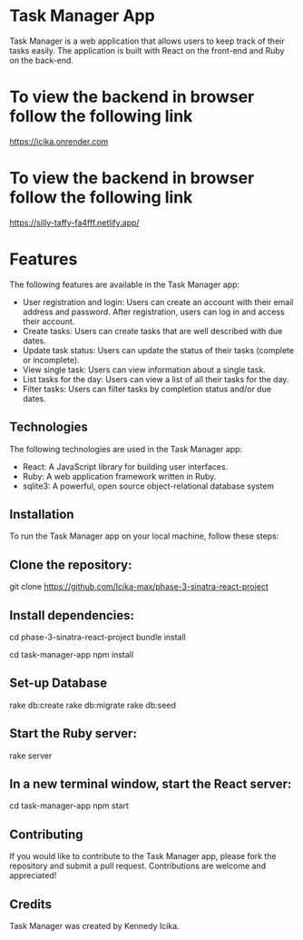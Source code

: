 # Task Manager App


Task Manager is a web application that allows users to keep track of their tasks easily. The application is built with React on the front-end and Ruby on the back-end.

# To view the backend in browser follow the following link
https://icika.onrender.com
# To view the backend in browser follow the following link
https://silly-taffy-fa4fff.netlify.app/


#  Features
The following features are available in the Task Manager app:

- User registration and login: Users can create an account with their email address and password. After registration, users can log in and access their account.
- Create tasks: Users can create tasks that are well described with due dates.
- Update task status: Users can update the status of their tasks (complete or incomplete).
- View single task: Users can view information about a single task.
- List tasks for the day: Users can view a list of all their tasks for the day.
- Filter tasks: Users can filter tasks by completion status and/or due dates.

## Technologies
The following technologies are used in the Task Manager app:

- React: A JavaScript library for building user interfaces.
- Ruby: A web application framework written in Ruby.
- sqlite3: A powerful, open source object-relational database system

## Installation
To run the Task Manager app on your local machine, follow these steps:

## Clone the repository:

git clone https://github.com/Icika-max/phase-3-sinatra-react-project

## Install dependencies:

cd phase-3-sinatra-react-project
bundle install

cd task-manager-app
npm install

## Set-up Database

rake db:create
rake db:migrate
rake db:seed


## Start the Ruby server:
rake server

## In a new terminal window, start the React server:

cd task-manager-app
npm start

## Contributing
If you would like to contribute to the Task Manager app, please fork the repository and submit a pull request. Contributions are welcome and appreciated!

## Credits
Task Manager was created by Kennedy Icika.